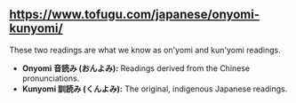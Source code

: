 https://www.tofugu.com/japanese/onyomi-kunyomi/
---

These two readings are what we know as on'yomi and kun'yomi readings.

- **Onyomi 音読み (おんよみ):** Readings derived from the Chinese pronunciations.
- **Kunyomi 訓読み (くんよみ):** The original, indigenous Japanese readings.